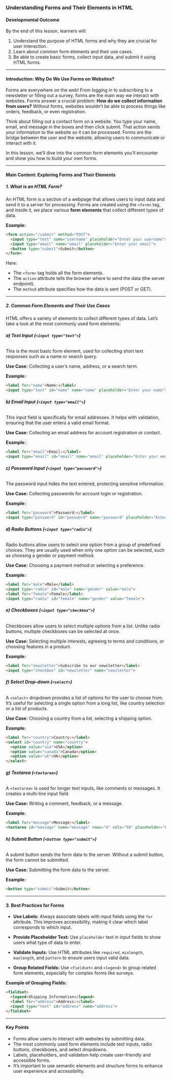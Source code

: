 ### **Understanding Forms and Their Elements in HTML**

#### **Developmental Outcome**
By the end of this lesson, learners will:
1. Understand the purpose of HTML forms and why they are crucial for user interaction.
2. Learn about common form elements and their use cases.
3. Be able to create basic forms, collect input data, and submit it using HTML forms.

---

#### **Introduction: Why Do We Use Forms on Websites?**

Forms are everywhere on the web! From logging in to subscribing to a newsletter or filling out a survey, forms are the main way we interact with websites. Forms answer a crucial problem: **How do we collect information from users?** Without forms, websites wouldn’t be able to process things like orders, feedback, or even registration.

Think about filling out a contact form on a website. You type your name, email, and message in the boxes and then click submit. That action sends your information to the website so it can be processed. Forms are the bridge between the user and the website, allowing users to communicate or interact with it.

In this lesson, we’ll dive into the common form elements you’ll encounter and show you how to build your own forms.

---

#### **Main Content: Exploring Forms and Their Elements**

##### **1. What is an HTML Form?**

An HTML form is a section of a webpage that allows users to input data and send it to a server for processing. Forms are created using the `<form>` tag, and inside it, we place various **form elements** that collect different types of data.

**Example:**
```html
<form action="/submit" method="POST">
  <input type="text" name="username" placeholder="Enter your username">
  <input type="email" name="email" placeholder="Enter your email">
  <button type="submit">Submit</button>
</form>
```

Here:
- The `<form>` tag holds all the form elements.
- The `action` attribute tells the browser where to send the data (the server endpoint).
- The `method` attribute specifies how the data is sent (POST or GET).

---

##### **2. Common Form Elements and Their Use Cases**

HTML offers a variety of elements to collect different types of data. Let’s take a look at the most commonly used form elements:

###### **a) Text Input (`<input type="text">`)**

This is the most basic form element, used for collecting short text responses such as a name or search query.

**Use Case:** Collecting a user’s name, address, or a search term.

**Example:**
```html
<label for="name">Name:</label>
<input type="text" id="name" name="name" placeholder="Enter your name">
```

###### **b) Email Input (`<input type="email">`)**

This input field is specifically for email addresses. It helps with validation, ensuring that the user enters a valid email format.

**Use Case:** Collecting an email address for account registration or contact.

**Example:**
```html
<label for="email">Email:</label>
<input type="email" id="email" name="email" placeholder="Enter your email">
```

###### **c) Password Input (`<input type="password">`)**

The password input hides the text entered, protecting sensitive information.

**Use Case:** Collecting passwords for account login or registration.

**Example:**
```html
<label for="password">Password:</label>
<input type="password" id="password" name="password" placeholder="Enter your password">
```

###### **d) Radio Buttons (`<input type="radio">`)**

Radio buttons allow users to select one option from a group of predefined choices. They are usually used when only one option can be selected, such as choosing a gender or payment method.

**Use Case:** Choosing a payment method or selecting a preference.

**Example:**
```html
<label for="male">Male</label>
<input type="radio" id="male" name="gender" value="male">
<label for="female">Female</label>
<input type="radio" id="female" name="gender" value="female">
```

###### **e) Checkboxes (`<input type="checkbox">`)**

Checkboxes allow users to select multiple options from a list. Unlike radio buttons, multiple checkboxes can be selected at once.

**Use Case:** Selecting multiple interests, agreeing to terms and conditions, or choosing features in a product.

**Example:**
```html
<label for="newsletter">Subscribe to our newsletter</label>
<input type="checkbox" id="newsletter" name="newsletter">
```

###### **f) Select Drop-down (`<select>`)**

A `<select>` dropdown provides a list of options for the user to choose from. It’s useful for selecting a single option from a long list, like country selection or a list of products.

**Use Case:** Choosing a country from a list, selecting a shipping option.

**Example:**
```html
<label for="country">Country:</label>
<select id="country" name="country">
  <option value="usa">USA</option>
  <option value="canada">Canada</option>
  <option value="uk">UK</option>
</select>
```

###### **g) Textarea (`<textarea>`)**

A `<textarea>` is used for longer text inputs, like comments or messages. It creates a multi-line input field.

**Use Case:** Writing a comment, feedback, or a message.

**Example:**
```html
<label for="message">Message:</label>
<textarea id="message" name="message" rows="4" cols="50" placeholder="Enter your message"></textarea>
```

###### **h) Submit Button (`<button type="submit">`)**

A submit button sends the form data to the server. Without a submit button, the form cannot be submitted.

**Use Case:** Submitting the form data to the server.

**Example:**
```html
<button type="submit">Submit</button>
```

---

#### **3. Best Practices for Forms**

- **Use Labels:** Always associate labels with input fields using the `for` attribute. This improves accessibility, making it clear which label corresponds to which input.
  
- **Provide Placeholder Text:** Use `placeholder` text in input fields to show users what type of data to enter.

- **Validate Inputs:** Use HTML attributes like `required`, `minlength`, `maxlength`, and `pattern` to ensure users input valid data.

- **Group Related Fields:** Use `<fieldset>` and `<legend>` to group related form elements, especially for complex forms like surveys.

**Example of Grouping Fields:**
```html
<fieldset>
  <legend>Shipping Information</legend>
  <label for="address">Address:</label>
  <input type="text" id="address" name="address">
</fieldset>
```

---

#### **Key Points**
- Forms allow users to interact with websites by submitting data.
- The most commonly used form elements include text inputs, radio buttons, checkboxes, and select dropdowns.
- Labels, placeholders, and validation help create user-friendly and accessible forms.
- It’s important to use semantic elements and structure forms to enhance user experience and accessibility.